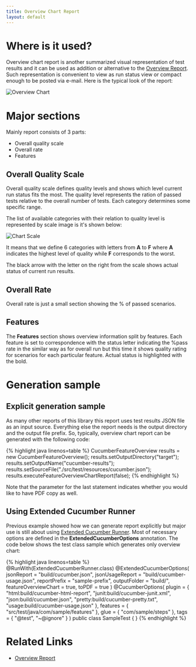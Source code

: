```yaml
---
title: Overview Chart Report
layout: default
---
```


# Where is it used?

Overview chart report is another summarized visual representation of test results and it can be used as addition or alternative to the [Overview Report](/cucumber-reports/overview-report). Such representation is convenient to view as run status view or compact enough to be posted via e-mail. Here is the typical look of the report:

![Overview Chart](/cucumber-reports/images/overview-chart-report/sample-report.png)

# Major sections

Mainly report consists of 3 parts:

* Overall quality scale
* Overall rate
* Features

## Overall Quality Scale

Overall quality scale defines quality levels and shows which level current run status fits the most. The quality level represents the ration of passed tests relative to the overall number of tests. Each category determines some specific range.

The list of available categories with their relation to quality level is represented by scale image is it's shown below:

![Chart Scale](/cucumber-reports/images/overview-chart-report/chart-scale.png)

It means that we define 6 categories with letters from **A** to **F** where **A** indicates the highest level of quality while **F** corresponds to the worst.

The black arrow with the letter on the right from the scale shows actual status of current run results.

## Overall Rate

Overall rate is just a small section showing the % of passed scenarios.

## Features

The **Features** section shows overview information split by features. Each feature is set to correspondence with the status letter indicating the %pass rate in the similar way as for overall run but this time it shows quality rating for scenarios for each particular feature. Actual status is highlighted with the bold.

# Generation sample

## Explicit generation sample

As many other reports of this library this report uses test results JSON file as an input source. Everything else the report needs is the output directory and the output file prefix. So, typically, overview chart report can be generated with the following code:

{% highlight java linenos=table %}
CucumberFeatureOverview results = new CucumberFeatureOverview();
results.setOutputDirectory("target");
results.setOutputName("cucumber-results");
results.setSourceFile("./src/test/resources/cucumber.json");
results.executeFeatureOverviewChartReport(false);
{% endhighlight %}

Note that the parameter for the last statement indicates whether you would like to have PDF copy as well.

## Using Extended Cucumber Runner

Previous example showed how we can generate report explicitly  but major use is still about using [Extended Cucumber Runner](/cucumber-reports/extended-cucumber-runner). Most of necessary options are defined in the **ExtendedCucumberOptions** annotation. The code below shows the test class sample which generates only overview chart:

{% highlight java linenos=table %}
@RunWith(ExtendedCucumberRunner.class)
@ExtendedCucumberOptions(
		jsonReport = "build/cucumber.json",
		jsonUsageReport = "build/cucumber-usage.json",
		reportPrefix = "sample-prefix",
		outputFolder = "build/",
		featureOverviewChart = true,
		toPDF = true
		)
@CucumberOptions(
        plugin = { "html:build/cucumber-html-report",
        		"junit:build/cucumber-junit.xml",
                "json:build/cucumber.json",
                "pretty:build/cucumber-pretty.txt",
                "usage:build/cucumber-usage.json"
                },
        features = { "src/test/java/com/sample/features" },
        glue = { "com/sample/steps" },
        tags = { "@test", "~@ignore" }
)
public class SampleTest {
}
{% endhighlight %}

# Related Links

* [Overview Report](/cucumber-reports/overview-report)